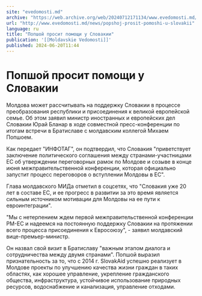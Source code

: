 ```yaml
---
site: "evedomosti.md"
archive: "https://web.archive.org/web/20240712171134/www.evedomosti.md/news/popshoj-prosit-pomoshi-u-slovakii"
url: "http://www.evedomosti.md/news/popshoj-prosit-pomoshi-u-slovakii"
language: ru
title: "Попшой просит помощи у Словакии"
publication: '[[Moldavskie Vedomosti]]'
published: 2024-06-20T11:44
---
```


# Попшой просит помощи у Словакии

Молдова может рассчитывать на поддержку Словакии в процессе преобразования республики и присоединения к великой европейской семье. Об этом заявил министр иностранных и европейских дел Словакии Юрай Бланар в ходе совместной пресс-конференции по итогам встречи в Братиславе с молдавским коллегой Михаем Попшоем.

Как передает "ИНФОТАГ", он подтвердил, что Словакия "приветствует заключение политического соглашения между странами-участницами ЕС об утверждении переговорных рамок по Молдове и созыве в конце июня межправительственной конференции, которая официально запустит процесс переговоров о вступлении Молдовы в ЕС".

Глава молдавского МИДа отметил в соцсетях, что "Словакия уже 20 лет в составе ЕС, и ее прогресс в развитии за это время является сильным источником мотивации для Молдовы на ее пути к евроинтеграции".

"Мы с нетерпением ждем первой межправительственной конференции РМ-ЕС и надеемся на постоянную поддержку Словакии на протяжении всего процесса присоединения к Евросоюзу", - заявил молдавский вице-премьер-министр.

Он назвал свой визит в Братиславу "важным этапом диалога и сотрудничества между двумя странами". Попшой выразил признательность за то, что с 2014 г. SlovakAid успешно реализует в Молдове проекты по улучшению качества жизни граждан в таких областях, как хорошее управление, укрепление гражданского общества, инфраструктура, устойчивое использование природных ресурсов, водоснабжение и канализация, управление отходами.